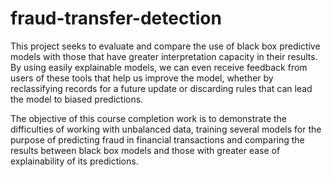# fraud-transfer-detection

This project seeks to evaluate and compare the use of black box predictive models with those that have greater interpretation capacity in their results. By using easily explainable models, we can even receive feedback from users of these tools that help us improve the model, whether by reclassifying records for a future update or discarding rules that can lead the model to biased predictions.

The objective of this course completion work is to demonstrate the difficulties of working with unbalanced data, training several models for the purpose of predicting fraud in financial transactions and comparing the results between black box models and those with greater ease of explainability of its predictions.

